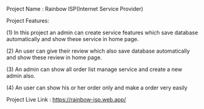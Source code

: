 Project Name : Rainbow ISP(Internet Service Provider)

Project Features:

(1) In this project an admin can create service features which save database automatically and
 show these service in home page.

(2) An user can give their review which also save database automatically and show these review in home page.

(3) An admin can show all order list manage service and create a new admin also.

(4) An user can show his or her order only and make a order very easily

Project Live Link : https://rainbow-isp.web.app/

